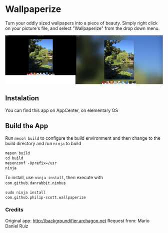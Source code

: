 # Wallpaperize

Turn your oddly sized wallpapers into a piece of beauty. Simply right click on your picture's file, and select "Wallpaperize" from the drop down menu. 

![Screenshot](Example.png)

## Instalation 

You can find this app on AppCenter, on elementary OS

## Build the App

Run `meson build` to configure the build environment and then change to the build directory and run `ninja` to build

    meson build
    cd build
    mesonconf -Dprefix=/usr
    ninja

To install, use `ninja install`, then execute with `com.github.danrabbit.nimbus`

    sudo ninja install
    com.github.philip-scott.wallpaperize

### Credits
Original app: http://backgroundifier.archagon.net
Request from: Mario Daniel Ruiz
